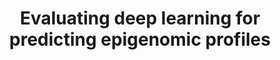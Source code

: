 ---
title:  "Evaluating deep learning for predicting epigenomic profiles"
excerpt: "Natural Machine Intellegience, 2022"
layout: single
header:
  image:  /assets/images/evaluation.jpeg
  teaser: /assets/images/evaluation.jpeg
---